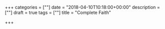 +++
categories = [""]
date = "2018-04-10T10:18:00+00:00"
description = [""]
draft = true
tags = [""]
title = "Complete Faith"

+++
